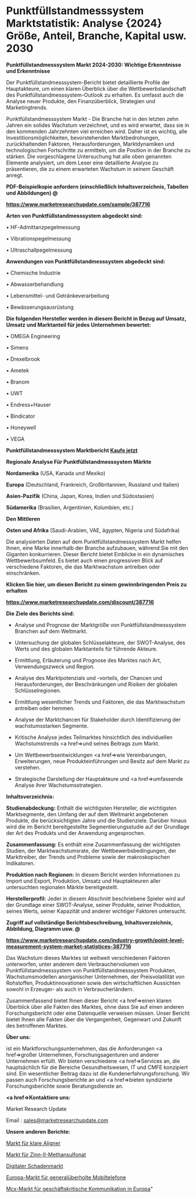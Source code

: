 # Punktfüllstandmesssystem Marktstatistik: Analyse {2024} Größe, Anteil, Branche, Kapital usw. 2030

<strong>Punktfüllstandmesssystem Markt 2024-2030: Wichtige Erkenntnisse und Erkenntnisse</strong>

Der Punktfüllstandmesssystem-Bericht bietet detaillierte Profile der Hauptakteure, um einen klaren Überblick über die Wettbewerbslandschaft des Punktfüllstandmesssystem-Outlook zu erhalten. Es umfasst auch die Analyse neuer Produkte, den Finanzüberblick, Strategien und Marketingtrends.

Punktfüllstandmesssystem Markt - Die Branche hat in den letzten zehn Jahren ein solides Wachstum verzeichnet, und es wird erwartet, dass sie in den kommenden Jahrzehnten viel erreichen wird. Daher ist es wichtig, alle Investitionsmöglichkeiten, bevorstehenden Marktbedrohungen, zurückhaltenden Faktoren, Herausforderungen, Marktdynamiken und technologischen Fortschritte zu ermitteln, um die Position in der Branche zu stärken. Die vorgeschlagene Untersuchung hat alle oben genannten Elemente analysiert, um dem Leser eine detaillierte Analyse zu präsentieren, die zu einem erwarteten Wachstum in seinem Geschäft anregt.



<strong><b>PDF-Beispielkopie anfordern (einschließlich Inhaltsverzeichnis, Tabellen und Abbildungen) @ </b></strong>

<strong><a href=https://www.marketresearchupdate.com/sample/387716>

<strong>https://www.marketresearchupdate.com/sample/387716</u></a></strong></strong>



<strong>Arten von Punktfüllstandmesssystem abgedeckt sind:</strong>

• HF-Admittanzpegelmessung

• Vibrationspegelmessung

• Ultraschallpegelmessung



<strong>Anwendungen von Punktfüllstandmesssystem abgedeckt sind:</strong>

• Chemische Industrie

• Abwasserbehandlung

• Lebensmittel- und Getränkeverarbeitung

• Bewässerungsausrüstung



<strong>Die folgenden Hersteller werden in diesem Bericht in Bezug auf Umsatz, Umsatz und Marktanteil für jedes Unternehmen bewertet:</strong>

• OMEGA Engineering

• Simens

• Drexelbrook

• Ametek

• Branom

• UWT

• Endress+Hauser

• Bindicator

• Honeywell

• VEGA



<strong>Punktfüllstandmesssystem Marktbericht <a href=https://www.marketresearchupdate.com/buynow/387716>Kaufe jetzt</a></strong>



<strong>Regionale Analyse Für Punktfüllstandmesssystem Märkte</strong>



<strong>Nordamerika</strong> (USA, Kanada und Mexiko)



<strong>Europa</strong> (Deutschland, Frankreich, Großbritannien, Russland und Italien)



<strong>Asien-Pazifik</strong> (China, Japan, Korea, Indien und Südostasien)



<strong>Südamerika</strong> (Brasilien, Argentinien, Kolumbien, etc.)



<strong>Den Mittleren</strong> 

<strong>Osten und Afrika</strong> (Saudi-Arabien, VAE, ägypten, Nigeria und Südafrika)

Die analysierten Daten auf dem Punktfüllstandmesssystem Markt helfen Ihnen, eine Marke innerhalb der Branche aufzubauen, während Sie mit den Giganten konkurrieren. Dieser Bericht bietet Einblicke in ein dynamisches Wettbewerbsumfeld. Es bietet auch einen progressiven Blick auf verschiedene Faktoren, die das Marktwachstum antreiben oder einschränken.



<strong>Klicken Sie hier, um diesen Bericht zu einem gewinnbringenden Preis zu erhalten
</strong>

<strong><a href=https://www.marketresearchupdate.com/discount/387716>https://www.marketresearchupdate.com/discount/387716</b></u></strong></a>



<strong>Die Ziele des Berichts sind:</strong>

- Analyse und Prognose der Marktgröße von Punktfüllstandmesssystem Branchen auf dem Weltmarkt.

- Untersuchung der globalen Schlüsselakteure, der SWOT-Analyse, des Werts und des globalen Marktanteils für führende Akteure.

- Ermittlung, Erläuterung und Prognose des Marktes nach Art, Verwendungszweck und Region.

- Analyse des Marktpotenzials und -vorteils, der Chancen und Herausforderungen, der Beschränkungen und Risiken der globalen Schlüsselregionen.

- Ermittlung wesentlicher Trends und Faktoren, die das Marktwachstum antreiben oder hemmen.

- Analyse der Marktchancen für Stakeholder durch Identifizierung der wachstumsstarken Segmente.

- Kritische Analyse jedes Teilmarktes hinsichtlich des individuellen Wachstumstrends <a href=>und</a> seines Beitrags zum Markt.

- Um Wettbewerbsentwicklungen <a href=>wie</a> Vereinbarungen, Erweiterungen, neue Produkteinführungen und Besitz auf dem Markt zu verstehen.

- Strategische Darstellung der Hauptakteure und <a href=>umfas</a>sende Analyse ihrer Wachstumsstrategien.



<strong>Inhaltsverzeichnis:</strong>



<strong>Studienabdeckung:</strong> Enthält die wichtigsten Hersteller, die wichtigsten Marktsegmente, den Umfang der auf dem Weltmarkt angebotenen Produkte, die berücksichtigten Jahre und die Studienziele. Darüber hinaus wird die im Bericht bereitgestellte Segmentierungsstudie auf der Grundlage der Art des Produkts und der Anwendung angesprochen.



<strong>Zusammenfassung:</strong> Es enthält eine Zusammenfassung der wichtigsten Studien, der Marktwachstumsrate, der Wettbewerbsbedingungen, der Markttreiber, der Trends und Probleme sowie der makroskopischen Indikatoren.



<strong>Produktion nach Regionen:</strong> In diesem Bericht werden Informationen zu Import und Export, Produktion, Umsatz und Hauptakteuren aller untersuchten regionalen Märkte bereitgestellt.



<strong>Herstellerprofil:</strong> Jeder in diesem Abschnitt beschriebene Spieler wird auf der Grundlage einer SWOT-Analyse, seiner Produkte, seiner Produktion, seines Werts, seiner Kapazität und anderer wichtiger Faktoren untersucht.



<strong><b>Zugriff auf vollständige Berichtsbeschreibung, Inhaltsverzeichnis, Abbildung, Diagramm usw. @ </b></strong>

<strong><a href=https://www.marketresearchupdate.com/industry-growth/point-level-measurement-system-market-statistices-387716>https://www.marketresearchupdate.com/industry-growth/point-level-measurement-system-market-statistices-387716</a></strong>

Das Wachstum dieses Marktes ist weltweit verschiedenen Faktoren unterworfen, unter anderem dem Verbrauchervolumen von Punktfüllstandmesssystem von Punktfüllstandmesssystem Produkten, Wachstumsmodellen anorganischer Unternehmen, der Preisvolatilität von Rohstoffen, Produktinnovationen sowie den wirtschaftlichen Aussichten sowohl in Erzeuger- als auch in Verbraucherländern.

Zusammenfassend bietet Ihnen dieser Bericht <a href=>einen</a> klaren Überblick über alle Fakten des Marktes, ohne dass Sie auf einen anderen Forschungsbericht oder eine Datenquelle verweisen müssen. Unser Bericht bietet Ihnen alle Fakten über die Vergangenheit, Gegenwart und Zukunft des betroffenen Marktes.



<strong>Über uns:</strong>

 ist ein Marktforschungsunternehmen, das die Anforderungen <a href=>großer</a> Unternehmen, Forschungsagenturen und anderer Unternehmen erfüllt. Wir bieten verschiedene <a href=>Services</a> an, die hauptsächlich für die Bereiche Gesundheitswesen, IT und CMFE konzipiert sind. Ein wesentlicher Beitrag dazu ist die Kundenerfahrungsforschung. Wir passen auch Forschungsberichte an und <a href=>bieten</a> syndizierte Forschungsberichte sowie Beratungsdienste an.



<strong><a href=>Kontaktiere uns:</a></strong>

Market Research Update

Email : sales@marketresearchupdate.com



<strong>Unsere anderen Berichte:</strong>

<a href=https://www.linkedin.com/pulse/clear-aligners-market-growth-possibilities-analysis>Markt für klare Aligner</a>

<a href=https://www.linkedin.com/pulse/tin-ii-methanesulfonate-market-outlooks-2023>Markt für Zinn-II-Methansulfonat</a>

<a href=https://www.linkedin.com/pulse/digital-claims-market-size-industry-growth>Digitaler Schadenmarkt</a>

<a href=https://www.linkedin.com/pulse/europe-refurbished-cell-phones-market-2030-industry-analysis>Europa-Markt für generalüberholte Mobiltelefone</a>

<a href=https://www.linkedin.com/pulse/europe-mission-critical-communication-mcx-market-ijryf/>Mcx-Markt für geschäftskritische Kommunikation in Europa</a>"
